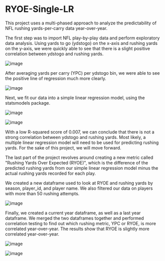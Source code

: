 # RYOE-Single-LR
This project uses a multi-phased approach to analyze the predictability of NFL rushing yards-per-carry data year-over-year.

The first step was to import NFL play-by-play data and perform exploratory data analysis. Using yards to go (ydstogo) on the x-axis and rushing yards on the y-axis, we were quickly able to see that there is a slight positive correlation between ydstogo and rushing yards.

![image](https://github.com/jordankristek/RYOE-Single-LR/assets/150874257/0ac7381a-548c-4b37-ba13-fe630fb3d260)

After averaging yards per carry (YPC) per ydstogo bin, we were able to see the positive line of regression much more clearly.

![image](https://github.com/jordankristek/RYOE-Single-LR/assets/150874257/292ed904-91e8-4e7c-af77-327d1f1511fa)

Next, we fit our data into a simple linear regression model, using the statsmodels package.

![image](https://github.com/jordankristek/RYOE-Single-LR/assets/150874257/de6b5f3a-2c2e-4e5b-9ef3-29d18c14cd9c)

![image](https://github.com/jordankristek/RYOE-Single-LR/assets/150874257/d783fbb3-a98f-4cb8-a59a-4210a7e68f0d)

With a low R-squared score of 0.007, we can conclude that there is not a strong correlation between ydstogo and rushing yards. Most likely, a multiple linear regression model will need to be used for predicting rushing yards. For the sake of this project, we will move forward.

The last part of the project revolves around creating a new metric called "Rushing Yards Over Expected (RYOE)", which is the difference of the predicted rushing yards from our simple linear regression model minus the actual rushing yards recorded for each play.

We created a new dataframe used to look at RYOE and rushing yards by season, player_id, and player name. We also filtered our data on players with more than 50 rushing attempts.

![image](https://github.com/jordankristek/RYOE-Single-LR/assets/150874257/3d8a506d-144e-45ae-a7b6-678a0c65afc0)

Finally, we created a current year dataframe, as well as a last year dataframe. We merged the two dataframes together and performed correlation testing to find out which rushing metric, YPC or RYOE, is more correlated year-over-year. The results show that RYOE is slightly more correlated year-over-year.

![image](https://github.com/jordankristek/RYOE-Single-LR/assets/150874257/fd364fcc-8161-4698-b333-b32295aa86b5)

![image](https://github.com/jordankristek/RYOE-Single-LR/assets/150874257/e74f6c48-bb89-4a5d-9f48-e79b3fd4fe5e)
